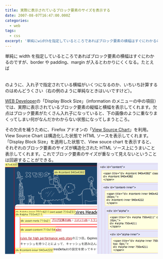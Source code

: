 ```yaml
---
title: 実際に表示されているブロック要素のサイズを表示する
date: 2007-08-07T16:47:00.000Z
categories:
  - web
tags:
  - css
excerpt: '単純にwidthを指定しているところであればブロック要素の横幅はすぐにわかるのですが、borderやpadding、marginが入るとわかりにくくなる。たとえば <div style="width:100px;"><div style="padding:10px;" ></div></div> のように、入れ子で指定されている横幅がいくつになるのか、いちいち計算するのはめんどうくさい（右の例のように単純なときはいいですけど）。'
---
```


単純に width を指定しているところであればブロック要素の横幅はすぐにわかるのですが、border や padding、margin が入るとわかりにくくなる。たとえば <div style="width:100px;"><div style="padding:10px;" ></div></div> のように、入れ子で指定されている横幅がいくつになるのか、いちいち計算するのはめんどうくさい（右の例のように単純なときはいいですけど）。

[WEB Developer](https://addons.mozilla.org/ja/firefox/addon/60)の「Display Block Size」（information のメニューの中の項目）では、実際に表示されているブロック要素の縦幅と横幅を表示してくれます。欠点はブロック要素がたくさん入れ子になっていると、下の画像のように重なりまくってしまい何がなんだかわからない状態になってしまうところ。

その欠点を補うために、Firefox アドオンの「[View Source Chart](https://addons.mozilla.org/ja/firefox/addon/655)」を利用。View Source Chart は構造化した状態で HTML ソースを表示してくれます。「Display Block Size」を適用した状態で、View souce chart を表示すると、それぞれのブロック要素のサイズが構造化された HTML ソース上にうまいこと表示してくれます。これでブロック要素のサイズが重なって見えないということは回避することができる。 ![080701.gif](/assets/i/2007/08/080701.gif)
